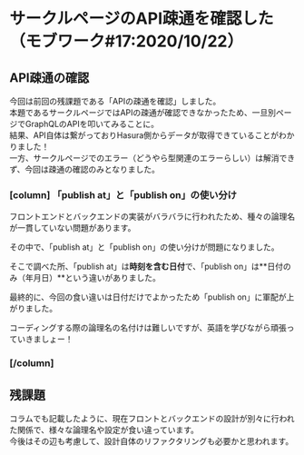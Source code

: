 # サークルページのAPI疎通を確認した（モブワーク#17:2020/10/22）

## API疎通の確認
今回は前回の残課題である「APIの疎通を確認」しました。  
本題であるサークルページではAPIの疎通が確認できなかったため、一旦別ページでGraphQLのAPIを叩いてみることに。  
結果、API自体は繋がっておりHasura側からデータが取得できていることがわかりました！  
一方、サークルページでのエラー（どうやら型関連のエラーらしい）は解消できず、今回は疎通の確認のみとなりました。


### [column] 「publish at」と「publish on」の使い分け

フロントエンドとバックエンドの実装がバラバラに行われたため、種々の論理名が一貫していない問題があります。

その中で、「publish at」と「publish on」の使い分けが問題になりました。

そこで調べた所、「publish at」は**時刻を含む日付**で、「publish on」は**日付のみ（年月日）**という違いがありました。

最終的に、今回の食い違いは日付だけでよかったため「publish on」に軍配が上がりました。

コーディングする際の論理名の名付けは難しいですが、英語を学びながら頑張っていきましょー！

### [/column]

## 残課題
コラムでも記載したように、現在フロントとバックエンドの設計が別々に行われた関係で、様々な論理名や設定が食い違っています。  
今後はその辺も考慮して、設計自体のリファクタリングも必要かと思われます。